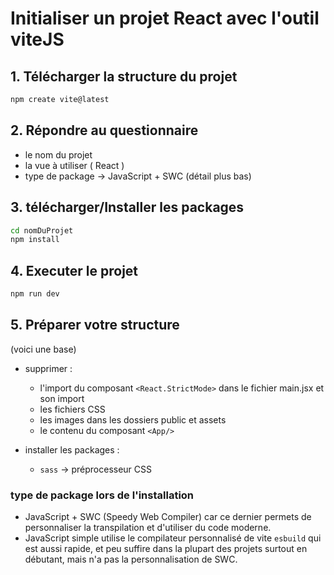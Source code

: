 # Initialiser un projet React avec l'outil viteJS

## 1. Télécharger la structure du projet

```bash
npm create vite@latest
```

## 2. Répondre au questionnaire

- le nom du projet
- la vue à utiliser ( React )
- type de package -> JavaScript + SWC (détail plus bas)

## 3. télécharger/Installer les packages

```bash
cd nomDuProjet
npm install
```

## 4. Executer le projet

```bash
npm run dev
```

## 5. Préparer votre structure

(voici une base)

- supprimer :
  - l'import du composant `<React.StrictMode>` dans le fichier main.jsx et son import
  - les fichiers CSS
  - les images dans les dossiers public et assets
  - le contenu du composant `<App/>`

- installer les packages :
  - `sass` -> préprocesseur CSS
<!-- on complétera cette section au fur et à mesure -->

### type de package lors de l'installation

- JavaScript + SWC (Speedy Web Compiler) car ce dernier permets de personnaliser la transpilation et d'utiliser du code moderne.
- JavaScript simple utilise le compilateur personnalisé de vite `esbuild` qui est aussi rapide, et peu suffire dans la plupart des projets surtout en débutant, mais n'a pas la personnalisation de SWC.
